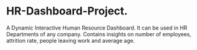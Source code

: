 # HR-Dashboard-Project.
A Dynamic Interactive Human Resource Dashboard.
It can be used in HR Departments of any company.
Contains insights on number of employees, attrition rate, people leaving work and average age.
